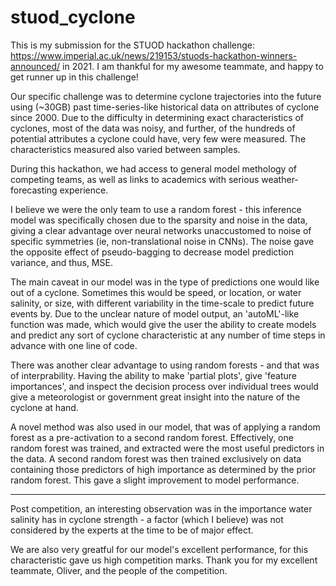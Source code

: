 # stuod_cyclone

This is my submission for the STUOD hackathon challenge: https://www.imperial.ac.uk/news/219153/stuods-hackathon-winners-announced/ in 2021.
I am thankful for my awesome teammate, and happy to get runner up in this challenge!

Our specific challenge was to determine cyclone trajectories into the future using (~30GB) past time-series-like historical data on attributes of cyclone since 2000. Due to the difficulty in determining exact characteristics of cyclones, most of the data was noisy, and further, of the hundreds of potential attributes a cyclone could have, very few were measured. The characteristics measured also varied between samples.

During this hackathon, we had access to general model methology of competing teams, as well as links to academics with serious weather-forecasting experience.

I believe we were the only team to use a random forest - this inference model was specifically chosen due to the sparsity and noise in the data, giving a clear advantage over neural networks unaccustomed to noise of specific symmetries (ie, non-translational noise in CNNs). The noise gave the opposite effect of pseudo-bagging to decrease model prediction variance, and thus, MSE.

The main caveat in our model was in the type of predictions one would like out of a cyclone. Sometimes this would be speed, or location, or water salinity, or size, with different variability in the time-scale to predict future events by. Due to the unclear nature of model output, an 'autoML'-like function was made, which would give the user the ability to create models and predict any sort of cyclone characteristic at any number of time steps in advance with one line of code.

There was another clear advantage to using random forests - and that was of interprability. Having the ability to make 'partial plots', give 'feature importances', and inspect the decision process over individual trees would give a meteorologist or government great insight into the nature of the cyclone at hand.

A novel method was also used in our model, that was of applying a random forest as a pre-activation to a second random forest. Effectively, one random forest was trained, and extracted were the most useful predictors in the data. A second random forest was then trained exclusively on data containing those predictors of high importance as determined by the prior random forest. This gave a slight improvement to model performance.

---
Post competition, an interesting observation was in the importance water salinity has in cyclone strength - a factor (which I believe) was not considered by the experts at the time to be of major effect.

We are also very greatful for our model's excellent performance, for this characteristic gave us high competition marks.
Thank you for my excellent teammate, Oliver, and the people of the competition.
